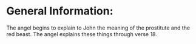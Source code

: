 # General Information:

The angel begins to explain to John the meaning of the prostitute and the red beast. The angel explains these things through verse 18.